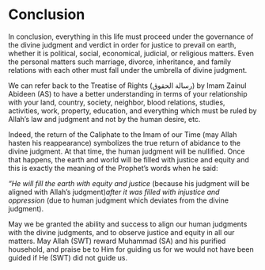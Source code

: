 Conclusion
==========

In conclusion, everything in this life must proceed under the governance
of the divine judgment and verdict in order for justice to prevail on
earth, whether it is political, social, economical, judicial, or
religious matters. Even the personal matters such marriage, divorce,
inheritance, and family relations with each other must fall under the
umbrella of divine judgment.

We can refer back to the Treatise of Rights (رسالة الحقوق) by Imam
Zainul Abideen (AS) to have a better understanding in terms of your
relationship with your land, country, society, neighbor, blood
relations, studies, activities, work, property, education, and
everything which must be ruled by Allah’s law and judgment and not by
the human desire, etc.

Indeed, the return of the Caliphate to the Imam of our Time (may Allah
hasten his reappearance) symbolizes the true return of abidance to the
divine judgment. At that time, the human judgment will be nullified.
Once that happens, the earth and world will be filled with justice and
equity and this is exactly the meaning of the Prophet’s words when he
said:

*“He will fill the earth with equity and justice* (because his judgment
will be aligned with Allah’s judgment)*after it was filled with
injustice and oppression* (due to human judgment which deviates from the
divine judgment).

May we be granted the ability and success to align our human judgments
with the divine judgments, and to observe justice and equity in all our
matters. May Allah (SWT) reward Muhammad (SA) and his purified
household, and praise be to Him for guiding us for we would not have
been guided if He (SWT) did not guide us.


